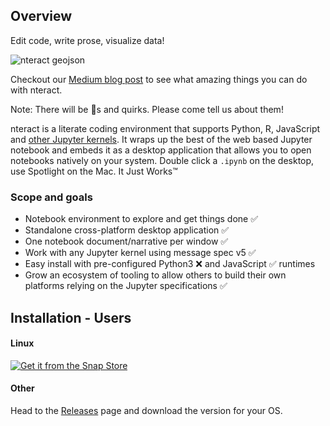## Overview


Edit code, write prose, visualize data!

![nteract geojson](https://cloud.githubusercontent.com/assets/836375/18421299/d95ad398-783b-11e6-8b23-d54cf7caad1e.png)

Checkout our [Medium blog post](https://medium.com/nteract/nteract-revolutionizing-the-notebook-experience-d106ca5d2c38) to see what amazing things you can do with nteract.

Note: There will be :bug:s and quirks. Please come tell us about them!

nteract is a literate coding environment that supports Python, R, JavaScript and [other Jupyter kernels](https://github.com/jupyter/jupyter/wiki/Jupyter-kernels). It wraps up the best of the web based Jupyter notebook and embeds it as a desktop application that allows you to open notebooks natively on your system. Double click a `.ipynb` on the desktop, use Spotlight on the Mac. It Just Works™

### Scope and goals

* Notebook environment to explore and get things done ✅
* Standalone cross-platform desktop application ✅
* One notebook document/narrative per window ✅
* Work with any Jupyter kernel using message spec v5 ✅
* Easy install with pre-configured Python3 ❌ and JavaScript ✅ runtimes
* Grow an ecosystem of tooling to allow others to build their own platforms relying on the Jupyter specifications ✅

## Installation - Users

#### Linux


[![Get it from the Snap Store](https://snapcraft.io/static/images/badges/en/snap-store-white.svg)](https://snapcraft.io/nteract)


#### Other

Head to the [Releases](https://github.com/nteract/nteract/releases/latest) page and download the version for your OS.
